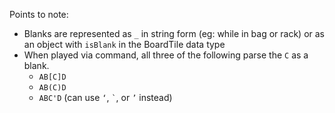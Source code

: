 Points to note:

- Blanks are represented as `_` in string form (eg: while in bag or rack)
  or as an object with `isBlank` in the BoardTile data type
- When played via command, all three of the following parse the `C` as a blank.
  - `AB[C]D`
  - `AB(C)D`
  - `ABC'D` (can use `‘`, `` ` ``, or `’` instead)

